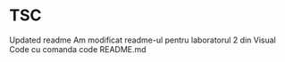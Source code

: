 # TSC
Updated readme
Am modificat readme-ul pentru laboratorul 2 din Visual Code cu comanda code README.md
